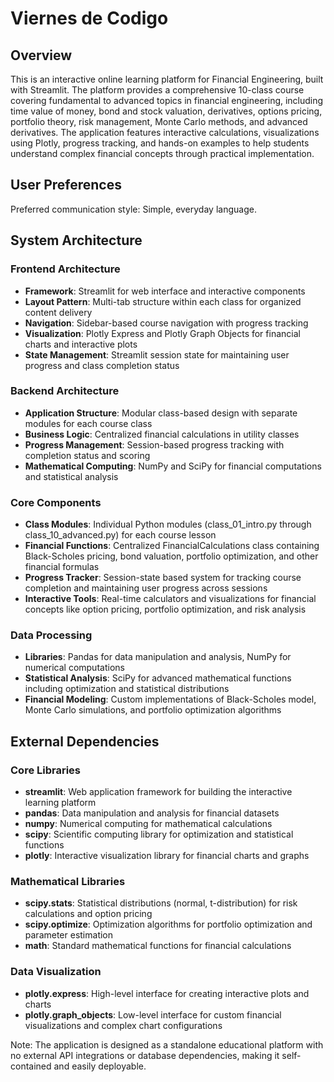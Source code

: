 # Viernes de Codigo

## Overview

This is an interactive online learning platform for Financial Engineering, built with Streamlit. The platform provides a comprehensive 10-class course covering fundamental to advanced topics in financial engineering, including time value of money, bond and stock valuation, derivatives, options pricing, portfolio theory, risk management, Monte Carlo methods, and advanced derivatives. The application features interactive calculations, visualizations using Plotly, progress tracking, and hands-on examples to help students understand complex financial concepts through practical implementation.

## User Preferences

Preferred communication style: Simple, everyday language.

## System Architecture

### Frontend Architecture
- **Framework**: Streamlit for web interface and interactive components
- **Layout Pattern**: Multi-tab structure within each class for organized content delivery
- **Navigation**: Sidebar-based course navigation with progress tracking
- **Visualization**: Plotly Express and Plotly Graph Objects for financial charts and interactive plots
- **State Management**: Streamlit session state for maintaining user progress and class completion status

### Backend Architecture
- **Application Structure**: Modular class-based design with separate modules for each course class
- **Business Logic**: Centralized financial calculations in utility classes
- **Progress Management**: Session-based progress tracking with completion status and scoring
- **Mathematical Computing**: NumPy and SciPy for financial computations and statistical analysis

### Core Components
- **Class Modules**: Individual Python modules (class_01_intro.py through class_10_advanced.py) for each course lesson
- **Financial Functions**: Centralized FinancialCalculations class containing Black-Scholes pricing, bond valuation, portfolio optimization, and other financial formulas
- **Progress Tracker**: Session-state based system for tracking course completion and maintaining user progress across sessions
- **Interactive Tools**: Real-time calculators and visualizations for financial concepts like option pricing, portfolio optimization, and risk analysis

### Data Processing
- **Libraries**: Pandas for data manipulation and analysis, NumPy for numerical computations
- **Statistical Analysis**: SciPy for advanced mathematical functions including optimization and statistical distributions
- **Financial Modeling**: Custom implementations of Black-Scholes model, Monte Carlo simulations, and portfolio optimization algorithms

## External Dependencies

### Core Libraries
- **streamlit**: Web application framework for building the interactive learning platform
- **pandas**: Data manipulation and analysis for financial datasets
- **numpy**: Numerical computing for mathematical calculations
- **scipy**: Scientific computing library for optimization and statistical functions
- **plotly**: Interactive visualization library for financial charts and graphs

### Mathematical Libraries
- **scipy.stats**: Statistical distributions (normal, t-distribution) for risk calculations and option pricing
- **scipy.optimize**: Optimization algorithms for portfolio optimization and parameter estimation
- **math**: Standard mathematical functions for financial calculations

### Data Visualization
- **plotly.express**: High-level interface for creating interactive plots and charts
- **plotly.graph_objects**: Low-level interface for custom financial visualizations and complex chart configurations

Note: The application is designed as a standalone educational platform with no external API integrations or database dependencies, making it self-contained and easily deployable.